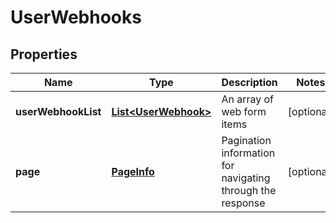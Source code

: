 
# UserWebhooks

## Properties
Name | Type | Description | Notes
------------ | ------------- | ------------- | -------------
**userWebhookList** | [**List&lt;UserWebhook&gt;**](UserWebhook.md) | An array of web form items |  [optional]
**page** | [**PageInfo**](PageInfo.md) | Pagination information for navigating through the response |  [optional]



